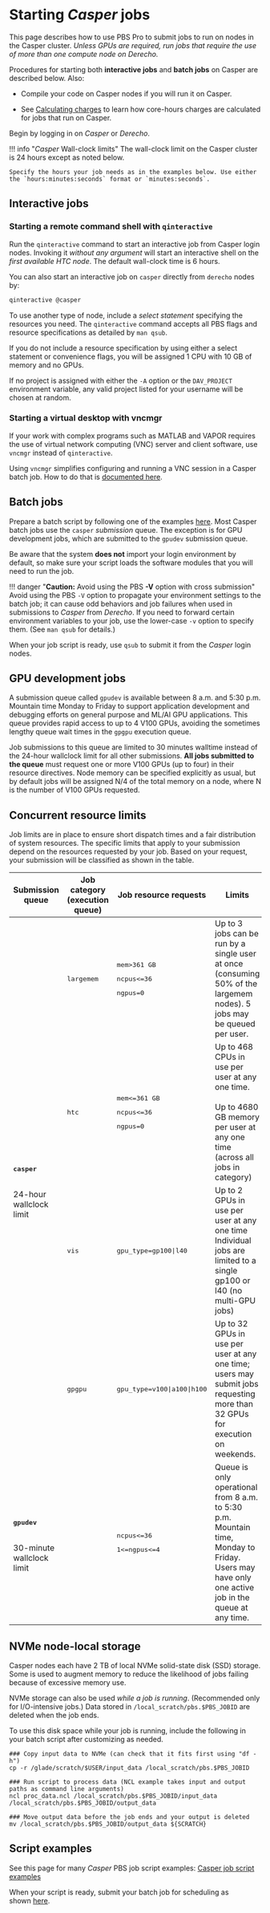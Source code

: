 # Starting *Casper* jobs

This page describes how to use PBS Pro to submit jobs to run on
nodes in the Casper cluster. *Unless GPUs are required, run jobs that
require the use of more than one compute node on Derecho.*

Procedures for starting both **interactive jobs** and **batch jobs** on
Casper are described below. Also:

- Compile your code on Casper nodes if you will run it on Casper.

- See [Calculating charges](../../../pbs/charging.md) to
  learn how core-hours charges are calculated for jobs that run on
  Casper.

Begin by logging in on *Casper* or *Derecho*.

!!! info "*Casper* Wall-clock limits"
    The wall-clock limit on the Casper cluster is 24 hours except as noted
    below.

    Specify the hours your job needs as in the examples below. Use either
    the `hours:minutes:seconds` format or `minutes:seconds`.


## Interactive jobs

### Starting a remote command shell with `qinteractive`

Run the `qinteractive` command to start an interactive job from Casper login nodes. Invoking
it *without any argument* will start an interactive shell on the *first
available HTC node*. The default wall-clock time is 6 hours.

You can also start an interactive job on `casper` directly from `derecho` nodes by:
```bash
qinteractive @casper
```

To use another type of node, include a *select statement* specifying the
resources you need. The `qinteractive` command accepts all PBS flags and
resource specifications as detailed by `man qsub`.

If you do not include a resource specification by using either a select
statement or convenience flags, you will be assigned 1 CPU with 10 GB of
memory and no GPUs.

If no project is assigned with either the `-A` option or
the `DAV_PROJECT` environment variable, any valid project listed for
your username will be chosen at random.

### Starting a virtual desktop with vncmgr

If your work with complex programs such as MATLAB and VAPOR requires the
use of virtual network computing (VNC) server and client software,
use `vncmgr` instead of `qinteractive`.

Using `vncmgr` simplifies configuring and running a VNC session in a
Casper batch job. How to do that is [documented here](../remote-desktops.md).

## Batch jobs

Prepare a batch script by following one of the
examples [here](./casper-job-script-examples.md).
Most Casper batch
jobs use the `casper` *submission* queue. The exception is for GPU
development jobs, which are submitted to the `gpudev` submission queue.

Be aware that the system **does not** import your login environment by
default, so make sure your script loads the software modules that you
will need to run the job.

!!! danger "**Caution:**  Avoid using the PBS **-V** option with cross submission"
    Avoid using the PBS `-V` option to propagate your environment
    settings to the batch job; it can cause odd behaviors and job
    failures when used in submissions to *Casper* from *Derecho*. If
    you need to forward certain environment variables to your job, use
    the lower-case `-v` option to specify them. (See `man qsub` for
    details.)

When your job script is ready, use `qsub` to submit it from the *Casper*
login nodes.


## GPU development jobs

A submission queue called `gpudev` is available between 8 a.m. and 5:30
p.m. Mountain time Monday to Friday to support application development
and debugging efforts on general purpose and ML/AI GPU applications.
This queue provides rapid access to up to 4 V100 GPUs, avoiding the
sometimes lengthy queue wait times in the `gpgpu` execution queue.

Job submissions to this queue are limited to 30 minutes walltime instead
of the 24-hour wallclock limit for all other submissions. **All jobs
submitted to the queue** must request one or more V100 GPUs (up to four)
in their resource directives. Node memory can be specified  explicitly
as usual, but by default jobs will be assigned N/4 of the total memory
on a node, where N is the number of V100 GPUs requested.

## Concurrent resource limits

Job limits are in place to ensure short dispatch times and a fair
distribution of system resources. The specific limits that apply to your
submission depend on the resources requested by your job. Based on your
request, your submission will be classified as shown in the table.

<table>
  <colgroup>
    <col style="width: 17%" />
    <col style="width: 17%" />
    <col style="width: 30%" />
    <col style="width: 50%" />
  </colgroup>
  <thead>
    <tr class="header">
      <th><strong>Submission queue</strong></th>
      <th><strong>Job category</strong><br>(execution queue)</th>
      <th><strong>Job resource requests</strong></th>
      <th><strong>Limits</strong></th>
    </tr>
  </thead>
  <tbody>
    <tr class="odd">
      <td rowspan="4"><strong><pre>casper</pre></strong><br />
        24-hour wallclock limit</td>
      <td><pre>largemem</pre></td>
      <td>
        <pre>mem>361 GB</pre>
        <pre>ncpus<=36</pre>
        <pre>ngpus=0</pre>
      </td>
      <td>Up to 3 jobs can be run by a single user at once (consuming 50% of the largemem nodes).  5 jobs may be queued per user.</td>
    </tr>
    <tr class="even">
      <td><pre>htc</pre></td>
      <td>
        <pre>mem<=361 GB</pre>
        <pre>ncpus<=36</pre>
        <pre>ngpus=0</pre>
      </td>
      <td>Up to 468 CPUs in use per user at any one time.<br><br>
        Up to 4680 GB memory per user at any one time
        (across all jobs in category)</td>
    </tr>
    <tr class="odd">
      <td><pre>vis</pre></td>
      <td><pre>gpu_type=gp100|l40</pre></td>
      <td>Up to 2 GPUs in use per user at any one time<br />
        Individual jobs are limited to a single gp100 or l40 (no multi-GPU jobs)</td>
    </tr>
    <tr class="even">
      <td><pre>gpgpu</pre></td>
      <td><pre>gpu_type=v100|a100|h100</pre></td>
      <td>Up to 32 GPUs in use per user at any one time; users may submit jobs
        requesting more than 32 GPUs for execution on weekends.</td>
    </tr>
    <tr class="odd">
      <td><strong><pre>gpudev</pre></strong><br/>
        30-minute wallclock limit</td>
      <td></td>
      <td>
        <pre>ncpus<=36</pre>
        <pre>1<=ngpus<=4</pre>
      </td>
      <td>Queue is only operational from 8 a.m. to 5:30 p.m. Mountain time,
        Monday to Friday. Users may have only one active job in the queue at any
        time.</td>
    </tr>
  </tbody>
</table>

## NVMe node-local storage

Casper nodes each have 2 TB of local NVMe solid-state disk (SSD)
storage. Some is used to augment memory to reduce the likelihood of jobs
failing because of excessive memory use.

NVMe storage can also be used *while a job is running*. (Recommended
only for I/O-intensive jobs.) Data stored
in `/local_scratch/pbs.$PBS_JOBID` are deleted when the job ends.

To use this disk space while your job is running, include the following
in your batch script after customizing as needed.
```pre
### Copy input data to NVMe (can check that it fits first using "df -h")
cp -r /glade/scratch/$USER/input_data /local_scratch/pbs.$PBS_JOBID

### Run script to process data (NCL example takes input and output paths as command line arguments)
ncl proc_data.ncl /local_scratch/pbs.$PBS_JOBID/input_data /local_scratch/pbs.$PBS_JOBID/output_data

### Move output data before the job ends and your output is deleted
mv /local_scratch/pbs.$PBS_JOBID/output_data ${SCRATCH}
```

## Script examples

See this page for many *Casper* PBS job script examples:
[Casper job script examples](./casper-job-script-examples.md)

When your script is ready, submit your batch job for scheduling as shown [here](../../../pbs/index.md).

<!--  LocalWords:  Casper
 -->
